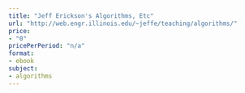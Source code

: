 ```yaml
---
title: "Jeff Erickson's Algorithms, Etc"
url: "http://web.engr.illinois.edu/~jeffe/teaching/algorithms/"
price: 
- "0"
pricePerPeriod: "n/a"
format: 
- ebook
subject: 
- algorithms
---
```

